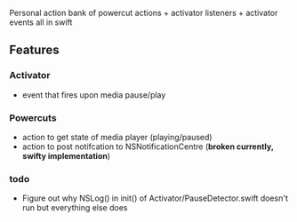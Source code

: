 Personal action bank of powercut actions + activator listeners + activator events all in swift

## Features
### Activator
- event that fires upon media pause/play

### Powercuts
- action to get state of media player (playing/paused)
- action to post notifcation to NSNotificationCentre (**broken currently, swifty implementation**)

### todo
 - Figure out why NSLog() in init() of Activator/PauseDetector.swift doesn't run but everything else does 
